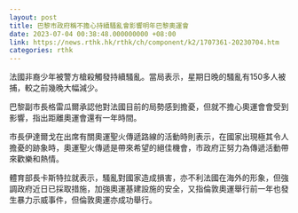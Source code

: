 ```yaml
---
layout: post
title: 巴黎市政府稱不擔心持續騷亂會影響明年巴黎奧運會
date: 2023-07-04 00:38:48.000000000 +08:00
link: https://news.rthk.hk/rthk/ch/component/k2/1707361-20230704.htm
categories: rthk
---
```


法國非裔少年被警方槍殺觸發持續騷亂。當局表示，星期日晚的騷亂有150多人被捕，較之前幾晚大幅減少。

巴黎副市長格雷瓜爾承認他對法國目前的局勢感到擔憂，但就不擔心奧運會會受到影響，指出距離奧運會還有一年時間。

市長伊達爾戈在出席有關奧運聖火傳遞路線的活動時則表示，在國家出現極其令人擔憂的跡象時，奧運聖火傳遞是帶來希望的絕佳機會，市政府正努力為傳遞活動帶來歡樂和熱情。

體育部長卡斯特拉就表示，騷亂對國家造成損害，亦不利法國在海外的形象，但強調政府近日已採取措施，加強奧運基建設施的安全，又指倫敦奧運舉行前一年也發生暴力示威事件，但倫敦奧運亦成功舉行。
